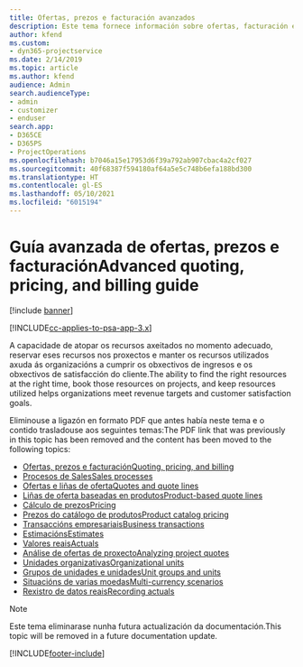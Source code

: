 ```yaml
---
title: Ofertas, prezos e facturación avanzados
description: Este tema fornece información sobre ofertas, facturación e prezos en Project Service Automation.
author: kfend
ms.custom:
- dyn365-projectservice
ms.date: 2/14/2019
ms.topic: article
ms.author: kfend
audience: Admin
search.audienceType:
- admin
- customizer
- enduser
search.app:
- D365CE
- D365PS
- ProjectOperations
ms.openlocfilehash: b7046a15e17953d6f39a792ab907cbac4a2cf027
ms.sourcegitcommit: 40f68387f594180af64a5e5c748b6efa188bd300
ms.translationtype: HT
ms.contentlocale: gl-ES
ms.lasthandoff: 05/10/2021
ms.locfileid: "6015194"
---
```

# <a name="advanced-quoting-pricing-and-billing-guide"></a><span data-ttu-id="eea8c-103">Guía avanzada de ofertas, prezos e facturación</span><span class="sxs-lookup"><span data-stu-id="eea8c-103">Advanced quoting, pricing, and billing guide</span></span>

[!include [banner](../../includes/psa-now-project-operations.md)]

[!INCLUDE[cc-applies-to-psa-app-3.x](../../includes/cc-applies-to-psa-app-3x.md)]

<span data-ttu-id="eea8c-104">A capacidade de atopar os recursos axeitados no momento adecuado, reservar eses recursos nos proxectos e manter os recursos utilizados axuda ás organizacións a cumprir os obxectivos de ingresos e os obxectivos de satisfacción do cliente.</span><span class="sxs-lookup"><span data-stu-id="eea8c-104">The ability to find the right resources at the right time, book those resources on projects, and keep resources utilized helps organizations meet revenue targets and customer satisfaction goals.</span></span> 

<span data-ttu-id="eea8c-105">Eliminouse a ligazón en formato PDF que antes había neste tema e o contido trasladouse aos seguintes temas:</span><span class="sxs-lookup"><span data-stu-id="eea8c-105">The PDF link that was previously in this topic has been removed and the content has been moved to the following topics:</span></span>

- [<span data-ttu-id="eea8c-106">Ofertas, prezos e facturación</span><span class="sxs-lookup"><span data-stu-id="eea8c-106">Quoting, pricing, and billing</span></span>](../quote-bill-price.md)
- [<span data-ttu-id="eea8c-107">Procesos de Sales</span><span class="sxs-lookup"><span data-stu-id="eea8c-107">Sales processes</span></span>](../basic-sales-process.md)
- [<span data-ttu-id="eea8c-108">Ofertas e liñas de oferta</span><span class="sxs-lookup"><span data-stu-id="eea8c-108">Quotes and quote lines</span></span>](../basic-quote-lines.md)
- [<span data-ttu-id="eea8c-109">Liñas de oferta baseadas en produtos</span><span class="sxs-lookup"><span data-stu-id="eea8c-109">Product-based quote lines</span></span>](../product-based-quote-lines.md)
- [<span data-ttu-id="eea8c-110">Cálculo de prezos</span><span class="sxs-lookup"><span data-stu-id="eea8c-110">Pricing</span></span>](../basic-pricing.md)
- [<span data-ttu-id="eea8c-111">Prezos do catálogo de produtos</span><span class="sxs-lookup"><span data-stu-id="eea8c-111">Product catalog pricing</span></span>](../product-catalog-pricing.md)
- [<span data-ttu-id="eea8c-112">Transaccións empresariais</span><span class="sxs-lookup"><span data-stu-id="eea8c-112">Business transactions</span></span>](../basic-business-transactions.md)
- [<span data-ttu-id="eea8c-113">Estimacións</span><span class="sxs-lookup"><span data-stu-id="eea8c-113">Estimates</span></span>](../estimates.md)
- [<span data-ttu-id="eea8c-114">Valores reais</span><span class="sxs-lookup"><span data-stu-id="eea8c-114">Actuals</span></span>](../actuals.md)
- [<span data-ttu-id="eea8c-115">Análise de ofertas de proxecto</span><span class="sxs-lookup"><span data-stu-id="eea8c-115">Analyzing project quotes</span></span>](../basic-analyzing-quotes.md)
- [<span data-ttu-id="eea8c-116">Unidades organizativas</span><span class="sxs-lookup"><span data-stu-id="eea8c-116">Organizational units</span></span>](../advanced-organizational.md)
- [<span data-ttu-id="eea8c-117">Grupos de unidades e unidades</span><span class="sxs-lookup"><span data-stu-id="eea8c-117">Unit groups and units</span></span>](../advanced-units.md)
- [<span data-ttu-id="eea8c-118">Situacións de varias moedas</span><span class="sxs-lookup"><span data-stu-id="eea8c-118">Multi-currency scenarios</span></span>](../advanced-currency.md)
- [<span data-ttu-id="eea8c-119">Rexistro de datos reais</span><span class="sxs-lookup"><span data-stu-id="eea8c-119">Recording actuals</span></span>](../advanced-actuals.md)

> [!NOTE]
> <span data-ttu-id="eea8c-120">Este tema eliminarase nunha futura actualización da documentación.</span><span class="sxs-lookup"><span data-stu-id="eea8c-120">This topic will be removed in a future documentation update.</span></span> 


[!INCLUDE[footer-include](../../includes/footer-banner.md)]
